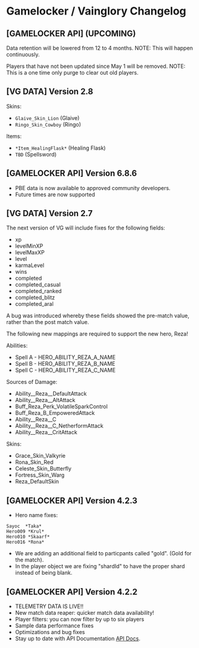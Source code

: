 # Gamelocker / Vainglory Changelog

## [GAMELOCKER API] (UPCOMING)

Data retention will be lowered from 12 to 4 months.
NOTE: This will happen continuously.

Players that have not been updated since May 1 will be removed.
NOTE: This is a one time only purge to clear out old players.

## [VG DATA] Version 2.8

Skins:
* `Glaive_Skin_Lion` (Glaive)
* `Ringo_Skin_Cowboy` (Ringo)

Items:
* `*Item_HealingFlask*` (Healing Flask)
* `TBD` (Spellsword)


## [GAMELOCKER API] Version 6.8.6
- PBE data is now available to approved community developers.
- Future times are now supported

## [VG DATA] Version 2.7

The next version of VG will include fixes for the following fields:
  * xp
  * levelMinXP
  * levelMaxXP
  * level
  * karmaLevel
  * wins
  * completed
  * completed_casual
  * completed_ranked
  * completed_blitz
  * completed_aral

A bug was introduced whereby these fields showed the pre-match value, rather
than the post match value.  

The following new mappings are required to support the new hero, Reza!

Abilities:
  * Spell A - HERO_ABILITY_REZA_A_NAME
  * Spell B - HERO_ABILITY_REZA_B_NAME
  * Spell C - HERO_ABILITY_REZA_C_NAME

Sources of Damage:
  * Ability__Reza__DefaultAttack
  * Ability__Reza__AltAttack
  * Buff_Reza_Perk_VolatileSparkControl
  * Buff_Reza_B_EmpoweredAttack
  * Ability__Reza__C
  * Ability__Reza__C_NetherformAttack
  * Ability__Reza__CritAttack

Skins:
  * Grace_Skin_Valkyrie
  * Rona_Skin_Red
  * Celeste_Skin_Butterfly
  * Fortress_Skin_Warg
  * Reza_DefaultSkin

## [GAMELOCKER API] Version 4.2.3
- Hero name fixes:

```
Sayoc  *Taka*  
Hero009 *Krul*  
Hero010 *Skaarf*
Hero016 *Rona*
```

- We are adding an additional field to particpants called "gold". (Gold for the match).
- In the player object we are fixing "shardId" to have the proper shard instead of being blank.

## [GAMELOCKER API] Version 4.2.2
- TELEMETRY DATA IS LIVE!!
- New match data reaper: quicker match data availability!
- Player filters: you can now filter by up to six players
- Sample data performance fixes
- Optimizations and bug fixes
- Stay up to date with API Documentation [API Docs](https://developer.vainglorygame.com/docs?).
